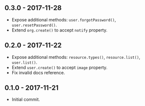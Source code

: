 ## 0.3.0 - 2017-11-28

* Expose additional methods: `user.forgotPassword()`, `user.resetPassword()`.
* Extend `org.create()` to accept `notify` property.

## 0.2.0 - 2017-11-22

* Expose additional methods: `resource.types()`, `resource.list()`, `user.list()`.
* Extend `user.create()` to accept `image` property.
* Fix invalid docs reference.

## 0.1.0 - 2017-11-21

* Initial commit.
